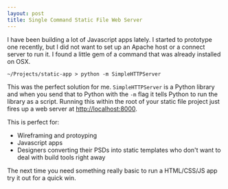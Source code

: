 ```yaml
---
layout: post
title: Single Command Static File Web Server
---
```

I have been building a lot of Javascript apps lately. I started to prototype one recently, but I did not want to set up an Apache host or a connect server to run it. I found a little gem of a command that was already installed on OSX.

```
~/Projects/static-app > python -m SimpleHTTPServer
```

This was the perfect solution for me. `SimpleHTTPServer` is a Python library and when you send that to Python with the `-m` flag it tells Python to run the library as a script. Running this within the root of your static file project just fires up a web server at <a href="http://localhost:8000">http://localhost:8000</a>.

This is perfect for:

- Wireframing and protoyping
- Javascript apps
- Designers converting their PSDs into static templates who don't want to deal with build tools right away

The next time you need something really basic to run a HTML/CSS/JS app try it out for a quick win.